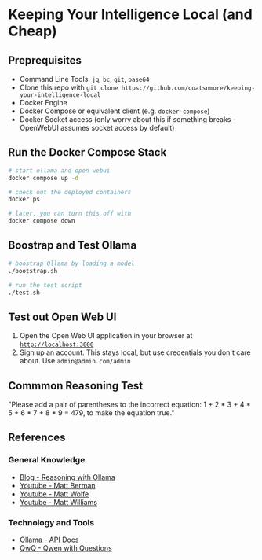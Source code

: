 # Keeping Your Intelligence Local (and Cheap)

## Preprequisites
* Command Line Tools: `jq`, `bc`, `git`, `base64`
* Clone this repo with `git clone https://github.com/coatsnmore/keeping-your-intelligence-local`
* Docker Engine
* Docker Compose or equivalent client (e.g. `docker-compose`)
* Docker Socket access (only worry about this if something breaks - OpenWebUI assumes socket access by default)

## Run the Docker Compose Stack
```bash
# start ollama and open webui
docker compose up -d

# check out the deployed containers
docker ps

# later, you can turn this off with
docker compose down
```

## Boostrap and Test Ollama

```bash
# boostrap Ollama by loading a model
./bootstrap.sh

# run the test script
./test.sh
```

## Test out Open Web UI
1. Open the Open Web UI application in your browser at [`http://localhost:3000`](http://localhost:3000)
1. Sign up an account. This stays local, but use credentials you don't care about. Use `admin@admin.com/admin`

## Commmon Reasoning Test

"Please add a pair of parentheses to the incorrect equation: 1 + 2 * 3 + 4 * 5 + 6 * 7 + 8 * 9 = 479, to make the equation true."

## References

### General Knowledge
* [Blog - Reasoning with Ollama](https://heidloff.net/article/reasoning-ollama/)
* [Youtube - Matt Berman](https://www.youtube.com/@matthew_berman)
* [Youtube - Matt Wolfe](https://www.youtube.com/@mreflow)
* [Youtube - Matt Williams](https://www.youtube.com/@technovangelist)

### Technology and Tools
* [Ollama - API Docs](hhttps://github.com/ollama/ollama/blob/main/docs/api.md)
* [QwQ - Qwen with Questions](https://qwenlm.github.io/blog/qwq-32b-preview/)